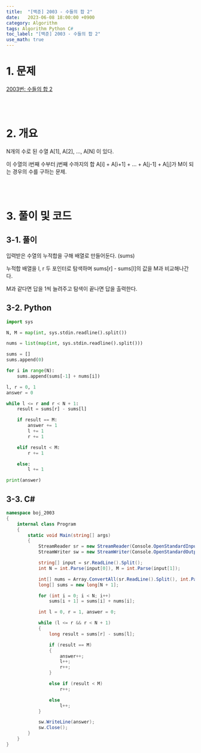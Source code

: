 ```yaml
---
title:  "[백준] 2003 - 수들의 합 2"
date:   2023-06-08 18:00:00 +0900
category: Algorithm
tags: Algorithm Python C#
toc_label: "[백준] 2003 - 수들의 합 2"
use_math: true
---
```


# 1. 문제
[2003번: 수들의 합 2](https://www.acmicpc.net/problem/2003)


<br/>
<br/>

# 2. 개요
N개의 수로 된 수열 A[1], A[2], …, A[N] 이 있다.

이 수열의 i번째 수부터 j번째 수까지의 합 A[i] + A[i+1] + … + A[j-1] + A[j]가 M이 되는 경우의 수를 구하는 문제.


<br/>
<br/>

# 3. 풀이 및 코드
## 3-1. 풀이
입력받은 수열의 누적합을 구해 배열로 만들어둔다. (sums)

누적합 배열을 l, r 두 포인터로 탐색하며 sums[r] - sums[l]의 값을 M과 비교해나간다.

M과 같다면 답을 1씩 늘려주고 탐색이 끝나면 답을 출력한다.

## 3-2. Python

```python
import sys

N, M = map(int, sys.stdin.readline().split())

nums = list(map(int, sys.stdin.readline().split()))

sums = []
sums.append(0)

for i in range(N):
    sums.append(sums[-1] + nums[i])

l, r = 0, 1
answer = 0

while l <= r and r < N + 1:
    result = sums[r] - sums[l]

    if result == M:
        answer += 1
        l += 1
        r += 1

    elif result < M:
        r += 1

    else:
        l += 1

print(answer)
```

## 3-3. C#

```csharp
namespace boj_2003
{
    internal class Program
    {
        static void Main(string[] args)
        {
            StreamReader sr = new StreamReader(Console.OpenStandardInput());
            StreamWriter sw = new StreamWriter(Console.OpenStandardOutput());

            string[] input = sr.ReadLine().Split();
            int N = int.Parse(input[0]), M = int.Parse(input[1]);

            int[] nums = Array.ConvertAll(sr.ReadLine().Split(), int.Parse);
            long[] sums = new long[N + 1];

            for (int i = 0; i < N; i++)
                sums[i + 1] = sums[i] + nums[i];

            int l = 0, r = 1, answer = 0;

            while (l <= r && r < N + 1)
            {
                long result = sums[r] - sums[l];

                if (result == M)
                {
                    answer++;
                    l++;
                    r++;
                }

                else if (result < M)
                    r++;

                else
                    l++;
            }

            sw.WriteLine(answer);
            sw.Close();
        }
    }
}
```